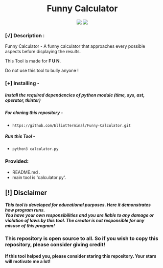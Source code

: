 <h1 align="center">Funny Calculator</h1>

<p align="center">
    <img src="https://img.shields.io/badge/Author-ElliotTerminal-green?style=flat-square">
    <img src="https://img.shields.io/badge/Written%20In-Python-blue?style=flat-square">
</p>

### [√] Description :

Funny Calculator - A funny calculator that approaches every possible aspects before displaying the results.

This Tool is made for **F U N**.

Do not use this tool to bully anyone !

### [+] Installing - 

##### Install the required dependencies of python module (time, sys, ast, operator, tkinter)

##### For cloning this repository -

- ```https://github.com/ElliotTerminal/Funny-Calculator.git```

##### Run this Tool -

- ```python3 calculator.py```

### Provided:
 
- README.md .
- main tool is 'calculator.py'.

## [!] Disclaimer
***This tool is developed for educational purposes. 
   Here it demonstrates how program runs.  
   You have your own responsibilities and you are liable to any damage or violation of laws by this tool. 
   The creator is not responsible for any misuse of this program!***

### This repository is open source to all. So if you wish to copy this repository, please consider giving credit!

####  If this tool helped you, please consider staring this repository. Your stars will motivate me a lot!
